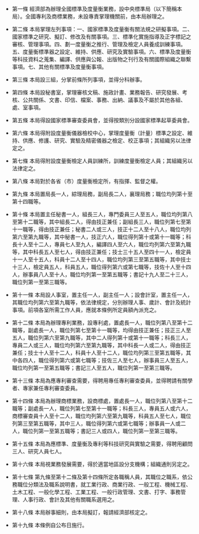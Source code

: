 * 第一條 經濟部為辦理全國標準及度量衡業務，設中央標準局（以下簡稱本局）。全國專利及商標業務，未設專責掌理機關前，由本局辦理之。

* 第二條 本局掌理左列事項：一、國家標準及度量衡有關法規之研擬事項。二、國家標準之研究、擬訂、修改及有關事項。三、標準化實施指導及正字標記之審核、管理事項。四、劃一度量衡之推行、管理及檢定人員養成訓練事項。五、度量衡標準器之設定、維持、供應、研究及實驗事項。六、標準及度量衡等科技資料之蒐集、編譯、供應與公報、出版物之刊行及有關國際組織之聯繫事項。七、其他有關標準及度量衡事項。

* 第三條 本局設三組，分掌前條所列事項，並得分科辦事。

* 第四條 本局設秘書室，掌理審核文稿、施政計畫、業務報告、研究發展、考核、公共關係、文書、印信、檔案、事務、出納、議事及不屬於其他各組、處、室事項。

* 第五條 本局得設國家標準審查委員會，並得按類別分設國家標準起草委員會。

* 第六條 本局得附設度量衡儀器檢校中心，掌理度量衡（計量）標準之設定、維持、供應、修護、研究、實驗及精密儀器之檢定、校正事項；其組織另以法律定之。

* 第七條 本局得附設度量衡檢定人員訓練所，訓練度量衡檢定人員；其組織另以法律定之。

* 第八條 本局對於各省（市）度量衡檢定所，有指揮、監督之權。

* 第九條 本局置局長一人，綜理局務，副局長二人，襄理局務；職位均列第十至第十四職等。

* 第十條 本局置主任秘書一人，組長三人，專門委員三人至五人，職位均列第八至第十二職等，其中組長二人，得由技正兼任；副組長三人，職位列第七至第十一職等，得由技正兼任；秘書二人或三人，技正十二人至十八人，職位均列第六至第九職等，其中秘書一人，技正六人，職位得列第十或第十一職等；科長十人至十二人，專員七人至九人，編譯四人至六人，職位均列第六至第九職等，其中科長五人至七人，得由技正兼任；技士三十五人至四十一人，檢定員十一人至十五人，科員十二人至十四人，職位均列第三至第五職等，其中技士十三人，檢定員五人，科員五人，職位得列第六或第七職等，技佐十人至十四人，辦事員八人至十人，職位均列第一至第五職等；書記十九人至二十三人，職位列第一至第三職等。

* 第十一條 本局設人事室，置主任一人，副主任一人；設會計室，置主任一人，其職位均列第六至第九職等，依法律規定，分別辦理人事、歲計、會計及統計事項。前項各室所需工作人員，應就本條例所定員額內派充之。

* 第十二條 本局為辦理專利業務，設專利處，置處長一人，職位列第八至第十二職等，副處長一人，職位列第七至第十一職等，均得由技正兼任；技正三人至五人，職位列第六至第九職等，其中二人得列第十或第十一職等；科長三人，專員二人或三人，職位均列第六至第九職等，其中科長一人或二人，得由技正兼任；技士十人至十二人，科員十人至十二人，職位均列第三至第五職等，其中各四人，職位得列第六或第七職等；技佐三人至七人，辦事員三人至五人，職位均列第一至第五職等；書記三人至五人，職位列第一至第三職等。

* 第十三條 本局為應專利審查需要，得聘用專任專利審查委員，並得聘請有關學者、專家兼任專利審查委員。

* 第十四條 本局為辦理商標業務，設商標處，置處長一人，職位列第八至第十二職等；副處長一人，職位列第七至第十一職等；科長三人，專員五人或六人，商標審查員十人至十二人，職位均列第六至第九職等，科員五人至七人，職位列第三至第五職等，其中三人，職位得列第六或第七職等；辦事員一人或二人，職位列第一至第五職等；書記三人或四人，職位列第一至第三職等。

* 第十五條 本局為應標準、度量衡及專利等科技研究與實驗之需要，得聘用顧問三人、研究人員七人。

* 第十六條 本局視業務發展需要，得於適當地區設分支機構；組織通則另定之。

* 第十七條 第九條至第十二條及第十四條所定各職稱人員，其職位之職系，依公務職位分類法及職系說明書，就工業行政、商業行政、一般工程、機械工程、土木工程、一般化學工程、工業工程、一般行政管理、文書、打字、事務管理、人事行政、會計及其他有關職系選用之。

* 第十八條 本局辦事細則，由本局擬訂，報請經濟部核定之。

* 第十九條 本條例自公布日施行。


